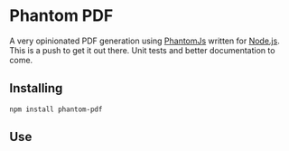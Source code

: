 # Phantom PDF

A very opinionated PDF generation using [PhantomJs](http://phantomjs.org/) written for [Node.js](http://nodejs.org/). This is a push to get it out there. Unit tests and better documentation to come.

## Installing

    npm install phantom-pdf

## Use